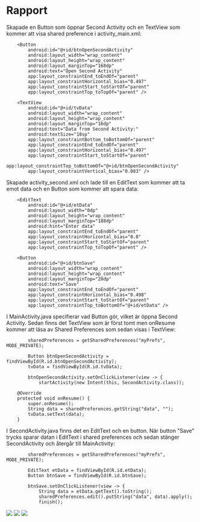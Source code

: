
# Rapport

Skapade en Button som öppnar Second Activity och en TextView som kommer att visa shared preference i activity_main.xml:
```
    <Button
        android:id="@+id/btnOpenSecondActivity"
        android:layout_width="wrap_content"
        android:layout_height="wrap_content"
        android:layout_marginTop="168dp"
        android:text="Open Second Activity"
        app:layout_constraintEnd_toEndOf="parent"
        app:layout_constraintHorizontal_bias="0.497"
        app:layout_constraintStart_toStartOf="parent"
        app:layout_constraintTop_toTopOf="parent" />

    <TextView
        android:id="@+id/tvData"
        android:layout_width="wrap_content"
        android:layout_height="wrap_content"
        android:layout_marginTop="16dp"
        android:text="Data from Second Activity:"
        android:textSize="18sp"
        app:layout_constraintBottom_toBottomOf="parent"
        app:layout_constraintEnd_toEndOf="parent"
        app:layout_constraintHorizontal_bias="0.497"
        app:layout_constraintStart_toStartOf="parent"
        app:layout_constraintTop_toBottomOf="@+id/btnOpenSecondActivity"
        app:layout_constraintVertical_bias="0.083" />
```

Skapade activity_second.xml och lade till en EditText som kommer att ta emot data och en Button som kommer att spara data:

```
    <EditText
        android:id="@+id/etData"
        android:layout_width="0dp"
        android:layout_height="wrap_content"
        android:layout_marginTop="188dp"
        android:hint="Enter data"
        app:layout_constraintEnd_toEndOf="parent"
        app:layout_constraintHorizontal_bias="0.0"
        app:layout_constraintStart_toStartOf="parent"
        app:layout_constraintTop_toTopOf="parent" />

    <Button
        android:id="@+id/btnSave"
        android:layout_width="wrap_content"
        android:layout_height="wrap_content"
        android:layout_marginTop="28dp"
        android:text="Save"
        app:layout_constraintEnd_toEndOf="parent"
        app:layout_constraintHorizontal_bias="0.498"
        app:layout_constraintStart_toStartOf="parent"
        app:layout_constraintTop_toBottomOf="@+id/etData" />
```


I MainActivity.java specifierar vad Button gör, vilket är öppna Second Activity. Sedan finns det TextView som är först tomt men onResume kommer att läsa av Shared Preferences som sedan visas i TextView:
```
        sharedPreferences = getSharedPreferences("myPrefs", MODE_PRIVATE);

        Button btnOpenSecondActivity = findViewById(R.id.btnOpenSecondActivity);
        tvData = findViewById(R.id.tvData);

        btnOpenSecondActivity.setOnClickListener(view -> {
            startActivity(new Intent(this, SecondActivity.class));
```

```
    @Override
    protected void onResume() {
        super.onResume();
        String data = sharedPreferences.getString("data", "");
        tvData.setText(data);
    }
```


I SecondActivity.java finns det en EditText och en button. När button "Save" trycks sparar datan i EditText i shared preferences och sedan stänger SecondActivity och återgår till MainActivity:

```
        sharedPreferences = getSharedPreferences("myPrefs", MODE_PRIVATE);

        EditText etData = findViewById(R.id.etData);
        Button btnSave = findViewById(R.id.btnSave);

        btnSave.setOnClickListener(view -> {
            String data = etData.getText().toString();
            sharedPreferences.edit().putString("data", data).apply();
            finish();
```


![](Main_Activity_1.png)
![](Second_Activity.png)
![](Main_Activity_2.png)

